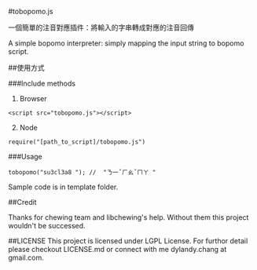#tobopomo.js

一個簡單的注音對應插件：將輸入的字串轉成對應的注音回傳

A simple bopomo interpreter: simply mapping the input string to bopomo script.

##使用方式

###Include methods

1. Browser

```
<script src="tobopomo.js"></script>

```
2. Node
```
require("[path_to_script]/tobopomo.js")

```

###Usage

```
tobopomo("su3cl3a8 "); //  "ㄋ一ˇㄏㄠˇㄇㄚ "
```

Sample code is in template folder.

##Credit

Thanks for chewing team and libchewing's help. Without them this project wouldn't be successed.

##LICENSE
This project is licensed under LGPL License. For furthor detail please checkout LICENSE.md or connect with me dylandy.chang at gmail.com.

